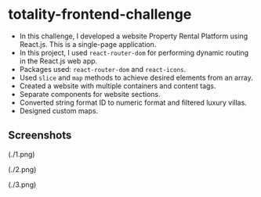 # totality-frontend-challenge

- In this challenge, I developed a website Property Rental Platform using React.js. This is a single-page application.
- In this project, I used `react-router-dom` for performing dynamic routing in the React.js web app.
- Packages used: `react-router-dom` and `react-icons`.
- Used `slice` and `map` methods to achieve desired elements from an array.
- Created a website with multiple containers and content tags.
- Separate components for website sections.
- Converted string format ID to numeric format and filtered luxury villas.
- Designed custom maps.

## Screenshots

(./1.png)

(./2.png)

(./3.png)
